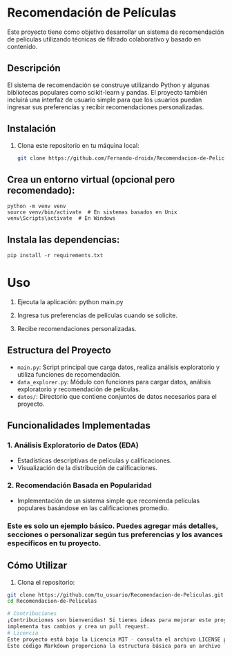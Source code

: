 # Recomendación de Películas

Este proyecto tiene como objetivo desarrollar un sistema de recomendación de películas utilizando técnicas de filtrado colaborativo y basado en contenido.

## Descripción

El sistema de recomendación se construye utilizando Python y algunas bibliotecas populares como scikit-learn y pandas. El proyecto también incluirá una interfaz de usuario simple para que los usuarios puedan ingresar sus preferencias y recibir recomendaciones personalizadas.

## Instalación

1. Clona este repositorio en tu máquina local:

   ```bash
   git clone https://github.com/Fernando-droidx/Recomendacion-de-Peliculas.git
## Crea un entorno virtual (opcional pero recomendado):
    python -m venv venv
    source venv/bin/activate  # En sistemas basados en Unix
    venv\Scripts\activate  # En Windows
## Instala las dependencias:
    pip install -r requirements.txt
# Uso
1. Ejecuta la aplicación:
    python main.py
2. Ingresa tus preferencias de películas cuando se solicite.

3. Recibe recomendaciones personalizadas.




## Estructura del Proyecto

- `main.py`: Script principal que carga datos, realiza análisis exploratorio y utiliza funciones de recomendación.
- `data_explorer.py`: Módulo con funciones para cargar datos, análisis exploratorio y recomendación de películas.
- `datos/`: Directorio que contiene conjuntos de datos necesarios para el proyecto.


## Funcionalidades Implementadas

### 1. Análisis Exploratorio de Datos (EDA)
   - Estadísticas descriptivas de películas y calificaciones.
   - Visualización de la distribución de calificaciones.

### 2. Recomendación Basada en Popularidad
   - Implementación de un sistema simple que recomienda películas populares basándose en las calificaciones promedio.
### Este es solo un ejemplo básico. Puedes agregar más detalles, secciones o personalizar según tus preferencias y los avances específicos en tu proyecto.
## Cómo Utilizar
1. Clona el repositorio:
```bash
git clone https://github.com/tu_usuario/Recomendacion-de-Peliculas.git
cd Recomendacion-de-Peliculas

# Contribuciones
¡Contribuciones son bienvenidas! Si tienes ideas para mejorar este proyecto, simplemente realiza un fork del repositorio, 
implementa tus cambios y crea un pull request.
# Licencia
Este proyecto está bajo la Licencia MIT - consulta el archivo LICENSE para más detalles.
Este código Markdown proporciona la estructura básica para un archivo `README.md` y puedes ajustarlo según las necesidades específicas de tu proyecto. ¡Espero que sea de utilidad!

